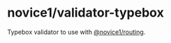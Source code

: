 # novice1/validator-typebox

Typebox validator to use with [@novice1/routing](https://www.npmjs.com/package/@novice1/routing).
